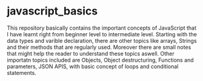 # javascript_basics
This repository basically contains the important concepts of JavaScript that I have learnt right from beginner level to intermediate level.
Starting with the data types and varible declaration, there are other topics like arrays, Strings and their methods that are regularly used. 
Moreover there are small notes that might help the reader to understand these topics aswell.
Other importatn topics included are Objects, Object destructuring, Functions and parameters, JSON APIS, with basic concept of loops and conditional statements.

